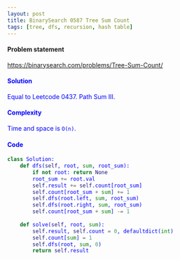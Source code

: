 ```yaml
---
layout: post
title: BinarySearch 0587 Tree Sum Count
tags: [tree, dfs, recursion, hash table]
---
```


#### Problem statement

<a href="https://binarysearch.com/problems/Tree-Sum-Count/"> <font color = blue>https://binarysearch.com/problems/Tree-Sum-Count/

#### Solution
Equal to Leetcode 0437. Path Sum III.

#### Complexity
Time and space is `O(n)`.

#### Code
```python
class Solution:
    def dfs(self, root, sum, root_sum):
        if not root: return None   
        root_sum += root.val
        self.result += self.count[root_sum]  
        self.count[root_sum + sum] += 1
        self.dfs(root.left, sum, root_sum)
        self.dfs(root.right, sum, root_sum)
        self.count[root_sum + sum] -= 1
 
    def solve(self, root, sum):
        self.result, self.count = 0, defaultdict(int)
        self.count[sum] = 1
        self.dfs(root, sum, 0)
        return self.result
```
